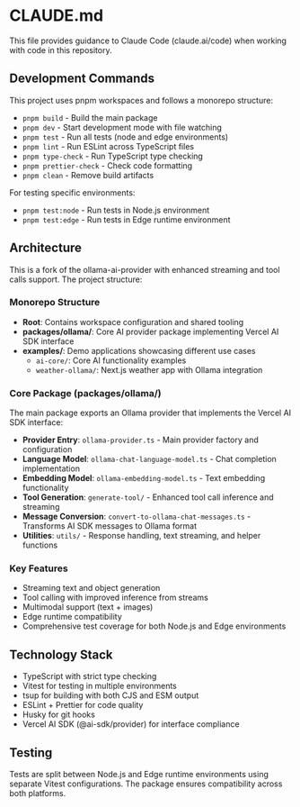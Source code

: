 # CLAUDE.md

This file provides guidance to Claude Code (claude.ai/code) when working with code in this repository.

## Development Commands

This project uses pnpm workspaces and follows a monorepo structure:

- `pnpm build` - Build the main package
- `pnpm dev` - Start development mode with file watching
- `pnpm test` - Run all tests (node and edge environments)
- `pnpm lint` - Run ESLint across TypeScript files
- `pnpm type-check` - Run TypeScript type checking
- `pnpm prettier-check` - Check code formatting
- `pnpm clean` - Remove build artifacts

For testing specific environments:
- `pnpm test:node` - Run tests in Node.js environment
- `pnpm test:edge` - Run tests in Edge runtime environment

## Architecture

This is a fork of the ollama-ai-provider with enhanced streaming and tool calls support. The project structure:

### Monorepo Structure
- **Root**: Contains workspace configuration and shared tooling
- **packages/ollama/**: Core AI provider package implementing Vercel AI SDK interface
- **examples/**: Demo applications showcasing different use cases
  - `ai-core/`: Core AI functionality examples
  - `weather-ollama/`: Next.js weather app with Ollama integration

### Core Package (packages/ollama/)
The main package exports an Ollama provider that implements the Vercel AI SDK interface:

- **Provider Entry**: `ollama-provider.ts` - Main provider factory and configuration
- **Language Model**: `ollama-chat-language-model.ts` - Chat completion implementation
- **Embedding Model**: `ollama-embedding-model.ts` - Text embedding functionality
- **Tool Generation**: `generate-tool/` - Enhanced tool call inference and streaming
- **Message Conversion**: `convert-to-ollama-chat-messages.ts` - Transforms AI SDK messages to Ollama format
- **Utilities**: `utils/` - Response handling, text streaming, and helper functions

### Key Features
- Streaming text and object generation
- Tool calling with improved inference from streams
- Multimodal support (text + images)
- Edge runtime compatibility
- Comprehensive test coverage for both Node.js and Edge environments

## Technology Stack
- TypeScript with strict type checking
- Vitest for testing in multiple environments
- tsup for building with both CJS and ESM output
- ESLint + Prettier for code quality
- Husky for git hooks
- Vercel AI SDK (@ai-sdk/provider) for interface compliance

## Testing
Tests are split between Node.js and Edge runtime environments using separate Vitest configurations. The package ensures compatibility across both platforms.